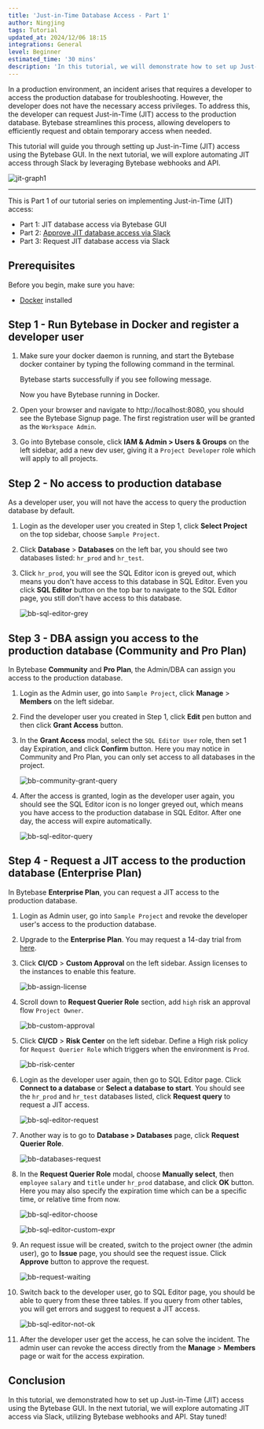 ```yaml
---
title: 'Just-in-Time Database Access - Part 1'
author: Ningjing
tags: Tutorial
updated_at: 2024/12/06 18:15
integrations: General
level: Beginner
estimated_time: '30 mins'
description: 'In this tutorial, we will demonstrate how to set up Just-in-Time (JIT) access using the Bytebase GUI.'
---
```


In a production environment, an incident arises that requires a developer to access the production database for troubleshooting. However, the developer does not have the necessary access privileges. To address this, the developer can request Just-in-Time (JIT) access to the production database. Bytebase streamlines this process, allowing developers to efficiently request and obtain temporary access when needed.

This tutorial will guide you through setting up Just-in-Time (JIT) access using the Bytebase GUI. In the next tutorial, we will explore automating JIT access through Slack by leveraging Bytebase webhooks and API.

![jit-graph1](/content/docs/tutorials/just-in-time-database-access-part1/jit-graph1.webp)

---

This is Part 1 of our tutorial series on implementing Just-in-Time (JIT) access:

- Part 1: JIT database access via Bytebase GUI
- Part 2: [Approve JIT database access via Slack](/docs/tutorials/just-in-time-database-access-part2)
- Part 3: Request JIT database access via Slack

## Prerequisites

Before you begin, make sure you have:

- [Docker](https://www.docker.com/) installed

## Step 1 - Run Bytebase in Docker and register a developer user

1. Make sure your docker daemon is running, and start the Bytebase docker container by typing the following command in the terminal.

   <IncludeBlock url="/docs/get-started/install/terminal-docker-run-volume"></IncludeBlock>

   Bytebase starts successfully if you see following message.

   <IncludeBlock url="/docs/get-started/install/terminal-startup-output-success"></IncludeBlock>

   Now you have Bytebase running in Docker.

1. Open your browser and navigate to http://localhost:8080, you should see the Bytebase Signup page. The first registration user will be granted as the `Workspace Admin`.

1. Go into Bytebase console, click **IAM & Admin > Users & Groups** on the left sidebar, add a new dev user, giving it a `Project Developer` role which will apply to all projects.

## Step 2 - No access to production database

As a developer user, you will not have the access to query the production database by default.

1. Login as the developer user you created in Step 1, click **Select Project** on the top sidebar, choose `Sample Project`.

1. Click **Database** > **Databases** on the left bar, you should see two databases listed: `hr_prod` and `hr_test`.

1. Click `hr_prod`, you will see the SQL Editor icon is greyed out, which means you don't have access to this database in SQL Editor. Even you click **SQL Editor** button on the top bar to navigate to the SQL Editor page, you still don't have access to this database.

   ![bb-sql-editor-grey](/content/docs/tutorials/just-in-time-database-access-part1/bb-sql-editor-grey.webp)

## Step 3 - DBA assign you access to the production database (Community and Pro Plan)

In Bytebase **Community** and **Pro Plan**, the Admin/DBA can assign you access to the production database.

1. Login as the Admin user, go into `Sample Project`, click **Manage** > **Members** on the left sidebar.

1. Find the developer user you created in Step 1, click **Edit** pen button and then click **Grant Access** button.

1. In the **Grant Access** modal, select the `SQL Editor User` role, then set 1 day Expiration, and click **Confirm** button. Here you may notice in Community and Pro Plan, you can only set access to all databases in the project.

   ![bb-community-grant-query](/content/docs/tutorials/just-in-time-database-access-part1/bb-community-grant-query.webp)

1. After the access is granted, login as the developer user again, you should see the SQL Editor icon is no longer greyed out, which means you have access to the production database in SQL Editor. After one day, the access will expire automatically.

   ![bb-sql-editor-query](/content/docs/tutorials/just-in-time-database-access-part1/bb-sql-editor-query.webp)

## Step 4 - Request a JIT access to the production database (Enterprise Plan)

In Bytebase **Enterprise Plan**, you can request a JIT access to the production database.

1. Login as Admin user, go into `Sample Project` and revoke the developer user's access to the production database.

1. Upgrade to the **Enterprise Plan**. You may request a 14-day trial from [here](https://www.bytebase.com/contact-us/).

1. Click **CI/CD** > **Custom Approval** on the left sidebar. Assign licenses to the instances to enable this feature.

   ![bb-assign-license](/content/docs/tutorials/just-in-time-database-access-part1/bb-assign-license.webp)

1. Scroll down to **Request Querier Role** section, add `high` risk an approval flow `Project Owner`.

   ![bb-custom-approval](/content/docs/tutorials/just-in-time-database-access-part1/bb-custom-approval.webp)

1. Click **CI/CD** > **Risk Center** on the left sidebar. Define a High risk policy for `Request Querier Role` which triggers when the environment is `Prod`.

   ![bb-risk-center](/content/docs/tutorials/just-in-time-database-access-part1/bb-risk-center.webp)

1. Login as the developer user again, then go to SQL Editor page. Click **Connect to a database** or **Select a database to start**. You should see the `hr_prod` and `hr_test` databases listed, click **Request query** to request a JIT access.

   ![bb-sql-editor-request](/content/docs/tutorials/just-in-time-database-access-part1/bb-sql-editor-request.webp)

1. Another way is to go to **Database > Databases** page, click **Request Querier Role**.

   ![bb-databases-request](/content/docs/tutorials/just-in-time-database-access-part1/bb-databases-request.webp)

1. In the **Request Querier Role** modal, choose **Manually select**, then `employee` `salary` and `title` under `hr_prod` database, and click **OK** button. Here you may also specify the expiration time which can be a specific time, or relative time from now.

   ![bb-sql-editor-choose](/content/docs/tutorials/just-in-time-database-access-part1/bb-sql-editor-choose.webp)

   ![bb-sql-editor-custom-expr](/content/docs/tutorials/just-in-time-database-access-part1/bb-sql-editor-custom-expr.webp)

1. An request issue will be created, switch to the project owner (the admin user), go to **Issue** page, you should see the request issue. Click **Approve** button to approve the request.

   ![bb-request-waiting](/content/docs/tutorials/just-in-time-database-access-part1/bb-request-waiting.webp)

1. Switch back to the developer user, go to SQL Editor page, you should be able to query from these three tables. If you query from other tables, you will get errors and suggest to request a JIT access.

   ![bb-sql-editor-not-ok](/content/docs/tutorials/just-in-time-database-access-part1/bb-sql-editor-not-ok.webp)

1. After the developer user get the access, he can solve the incident. The admin user can revoke the access directly from the **Manage** > **Members** page or wait for the access expiration.

## Conclusion

In this tutorial, we demonstrated how to set up Just-in-Time (JIT) access using the Bytebase GUI. In the next tutorial, we will explore automating JIT access via Slack, utilizing Bytebase webhooks and API. Stay tuned!
